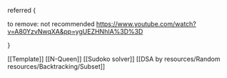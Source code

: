

referred {

to remove: not recommended
https://www.youtube.com/watch?v=A80YzvNwqXA&pp=ygUEZHNhIA%3D%3D

}


[[Template]]
[[N-Queen]]
[[Sudoko solver]]
[[DSA by resources/Random resources/Backtracking/Subset]]

